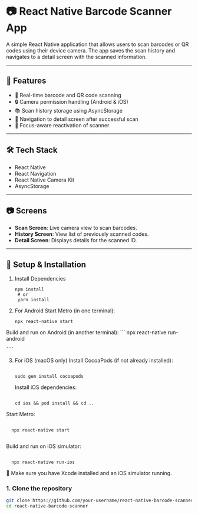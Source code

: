 # 📷 React Native Barcode Scanner App

A simple React Native application that allows users to scan barcodes or QR codes using their device camera. The app saves the scan history and navigates to a detail screen with the scanned information.

---

## 🚀 Features

- 📸 Real-time barcode and QR code scanning
- 🔒 Camera permission handling (Android & iOS)
- 📚 Scan history storage using AsyncStorage
- 🧭 Navigation to detail screen after successful scan
- 🧠 Focus-aware reactivation of scanner

---

## 🛠️ Tech Stack

- React Native
- React Navigation
- React Native Camera Kit
- AsyncStorage

---

## 📷 Screens

- **Scan Screen**: Live camera view to scan barcodes.
- **History Screen**: View list of previously scanned codes.
- **Detail Screen**: Displays details for the scanned ID.

---

## 🧪 Setup & Installation
1. Install Dependencies
   ```
   npm install
    # or
    yarn install
   
   ```
2. For Android
   Start Metro (in one terminal):
   ```
   npx react-native start
   
   ```
  Build and run on Android (in another terminal):
    ```
    npx react-native run-android
    
    ```
3. For iOS (macOS only)
   Install CocoaPods (if not already installed):

   ```

   sudo gem install cocoapods

   ```
   Install iOS dependencies:
   
   ```

   cd ios && pod install && cd ..

   ```
  Start Metro:
   
   ```

     npx react-native start
    
  ```
  Build and run on iOS simulator:
  
  ```

    npx react-native run-ios

  ```
📌 Make sure you have Xcode installed and an iOS simulator running.


### 1. Clone the repository

```bash
git clone https://github.com/your-username/react-native-barcode-scanner.git
cd react-native-barcode-scanner
